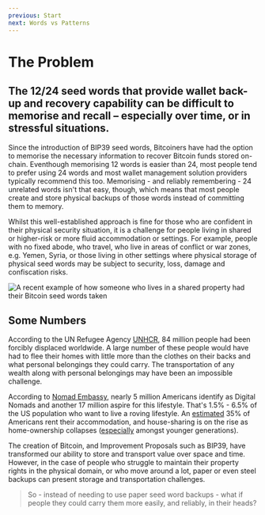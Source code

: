 ```yaml
---
previous: Start
next: Words vs Patterns
---
```


# The Problem

## The 12/24 seed words that provide wallet back-up and recovery capability can be difficult to memorise and recall – especially over time, or in stressful situations.

Since the introduction of BIP39 seed words, Bitcoiners have had the option to memorise the necessary information to recover Bitcoin funds stored on-chain. Eventhough memorising 12 words is easier than 24, most people tend to prefer using 24 words and most wallet management solution providers typically recommend this too. Memorising - and reliably remembering - 24 unrelated words isn't that easy, though, which means that most people create and store physical backups of those words instead of committing them to memory.

Whilst this well-established approach is fine for those who are confident in their physical security situation, it is a challenge for people living in shared or higher-risk or more fluid accommodation or settings. For example, people with no fixed abode, who travel, who live in areas of conflict or war zones, e.g. Yemen, Syria, or those living in other settings where physical storage of physical seed words may be subject to security, loss, damage and confiscation risks.

![A recent example of how someone who lives in a shared property had their Bitcoin seed words taken](/tweet1.png)

## Some Numbers

According to the UN Refugee Agency [UNHCR](https://www.unhcr.org/refugee-statistics), 84 million people had been forcibly displaced worldwide. A large number of these people would have had to flee their homes with little more than the clothes on their backs and what personal belongings they could carry. The transportation of any wealth along with personal belongings may have been an impossible challenge.

According to [Nomad Embassy](https://nomadsembassy.com/how-many-digital-nomads-are-there), nearly 5 million Americans identify as Digital Nomads and another 17 million aspire for this lifestyle. That's 1.5% - 6.5% of the US population who want to live a roving lifestyle.
An [estimated](https://ipropertymanagement.com/research/renting-statistics) 35% of Americans rent their accommodation, and house-sharing is on the rise as home-ownership collapses ([especially](https://www.stylist.co.uk/life/houseshares-pros-cons-having-flatmates-generation-rent/258346) amongst younger generations).

The creation of Bitcoin, and Improvement Proposals such as BIP39, have transformed our ability to store and transport value over space and time. However, in the case of people who struggle to maintain their property rights in the physical domain, or who move around a lot, paper or even steel backups can present storage and transportation challenges.

> So - instead of needing to use paper seed word backups - what if people they could carry them more easily, and reliably, in their heads?
